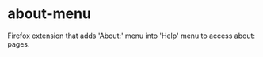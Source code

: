 about-menu
==========

Firefox extension that adds 'About:' menu into 'Help' menu to access about: pages. 